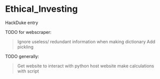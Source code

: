 # Ethical_Investing
HackDuke entry

TODO for webscraper: 
 > Ignore useless/ redundant information when making dictionary
 > Add pickling
 
TODO generally:
> Get website to interact with python
> host website
> make calculations with script
